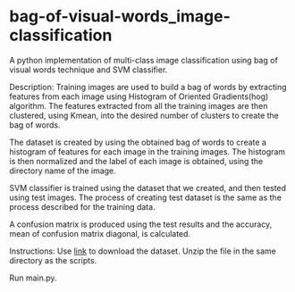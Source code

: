 # bag-of-visual-words_image-classification
A python implementation of multi-class image classification using bag of visual words technique and SVM classifier.

Description:
Training images are used to build a bag of words by extracting features from each image using Histogram of Oriented Gradients(hog) algorithm.
The features extracted from all the training images are then clustered, using Kmean, into the desired number of clusters to create the bag of words.

The dataset is created by using the obtained bag of words to create a histogram of features for each image in the training images. The histogram 
is then normalized and the label of each image is obtained, using the directory name of the image.

SVM classifier is trained using the dataset that we created, and then tested using test images. The process of creating test dataset is the same as the
process described for the training data.

A confusion matrix is produced using the test results and the accuracy, mean of confusion matrix diagonal, is calculated.

Instructions:
Use [link](https://drive.google.com/file/d/1hbKp679nDRoc3vR5sGTBns70Le7d6c_8/view?usp=sharing) to download the dataset. Unzip the file in the
same directory as the scripts.

Run main.py.
